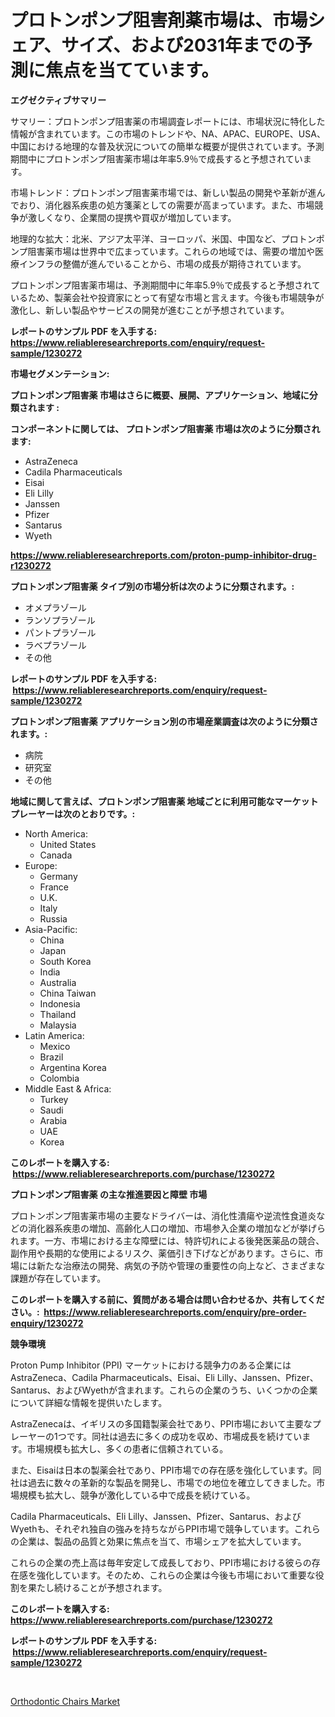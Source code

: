 <p><h1>プロトンポンプ阻害剤薬市場は、市場シェア、サイズ、および2031年までの予測に焦点を当てています。</h1></p><p><strong>エグゼクティブサマリー</strong></p>
<p><p>サマリー：プロトンポンプ阻害薬の市場調査レポートには、市場状況に特化した情報が含まれています。この市場のトレンドや、NA、APAC、EUROPE、USA、中国における地理的な普及状況についての簡単な概要が提供されています。予測期間中にプロトンポンプ阻害薬市場は年率5.9％で成長すると予想されています。</p><p>市場トレンド：プロトンポンプ阻害薬市場では、新しい製品の開発や革新が進んでおり、消化器系疾患の処方箋薬としての需要が高まっています。また、市場競争が激しくなり、企業間の提携や買収が増加しています。</p><p>地理的な拡大：北米、アジア太平洋、ヨーロッパ、米国、中国など、プロトンポンプ阻害薬市場は世界中で広まっています。これらの地域では、需要の増加や医療インフラの整備が進んでいることから、市場の成長が期待されています。</p><p>プロトンポンプ阻害薬市場は、予測期間中に年率5.9％で成長すると予想されているため、製薬会社や投資家にとって有望な市場と言えます。今後も市場競争が激化し、新しい製品やサービスの開発が進むことが予想されています。</p></p>
<p><strong>レポートのサンプル PDF を入手する: <a href="https://www.reliableresearchreports.com/enquiry/request-sample/1230272">https://www.reliableresearchreports.com/enquiry/request-sample/1230272</a></strong></p>
<p><strong>市場セグメンテーション:</strong></p>
<p><strong> プロトンポンプ阻害薬 市場はさらに概要、展開、アプリケーション、地域に分類されます :</strong></p>
<p><strong>コンポーネントに関しては、 プロトンポンプ阻害薬 市場は次のように分類されます: &nbsp;</strong></p>
<p><ul><li>AstraZeneca</li><li>Cadila Pharmaceuticals</li><li>Eisai</li><li>Eli Lilly</li><li>Janssen</li><li>Pfizer</li><li>Santarus</li><li>Wyeth</li></ul></p>
<p><strong><a href="https://www.reliableresearchreports.com/proton-pump-inhibitor-drug-r1230272">https://www.reliableresearchreports.com/proton-pump-inhibitor-drug-r1230272</a></strong></p>
<p><strong> プロトンポンプ阻害薬 タイプ別の市場分析は次のように分類されます。:</strong></p>
<p><ul><li>オメプラゾール</li><li>ランソプラゾール</li><li>パントプラゾール</li><li>ラベプラゾール</li><li>その他</li></ul></p>
<p><strong>レポートのサンプル PDF を入手する: &nbsp;<a href="https://www.reliableresearchreports.com/enquiry/request-sample/1230272">https://www.reliableresearchreports.com/enquiry/request-sample/1230272</a></strong></p>
<p><strong> プロトンポンプ阻害薬 アプリケーション別の市場産業調査は次のように分類されます。:</strong></p>
<p><ul><li>病院</li><li>研究室</li><li>その他</li></ul></p>
<p><strong>地域に関して言えば、プロトンポンプ阻害薬 地域ごとに利用可能なマーケットプレーヤーは次のとおりです。:</strong></p>
<p><ul>
    <li>
        North America:
        <ul>
            <li>United States</li>
            <li>Canada</li>
        </ul>
    </li>
    <li>
        Europe:
        <ul>
            <li>Germany</li>
            <li>France</li>
            <li>U.K.</li>
            <li>Italy</li>
            <li>Russia</li>
        </ul>
    </li>
    <li>
        Asia-Pacific:
        <ul>
            <li>China</li>
            <li>Japan</li>
            <li>South Korea</li>
            <li>India</li>
            <li>Australia</li>
            <li>China Taiwan</li>
            <li>Indonesia</li>
            <li>Thailand</li>
            <li>Malaysia</li>
        </ul>
    </li>
    <li>
        Latin America:
        <ul>
            <li>Mexico</li>
            <li>Brazil</li>
            <li>Argentina Korea</li>
            <li>Colombia</li>
        </ul>
    </li>
    <li>
        Middle East & Africa:
        <ul>
            <li>Turkey</li>
            <li>Saudi</li>
            <li>Arabia</li>
            <li>UAE</li>
            <li>Korea</li>
        </ul>
    </li>
    </ul></p>
<p><strong>このレポートを購入する: &nbsp;<a href="https://www.reliableresearchreports.com/purchase/1230272">https://www.reliableresearchreports.com/purchase/1230272</a></strong></p>
<p><strong>プロトンポンプ阻害薬 の主な推進要因と障壁 市場</strong></p>
<p><p>プロトンポンプ阻害薬市場の主要なドライバーは、消化性潰瘍や逆流性食道炎などの消化器系疾患の増加、高齢化人口の増加、市場参入企業の増加などが挙げられます。一方、市場における主な障壁には、特許切れによる後発医薬品の競合、副作用や長期的な使用によるリスク、薬価引き下げなどがあります。さらに、市場には新たな治療法の開発、病気の予防や管理の重要性の向上など、さまざまな課題が存在しています。</p></p>
<p><strong>このレポートを購入する前に、質問がある場合は問い合わせるか、共有してください。:&nbsp; <a href="https://www.reliableresearchreports.com/enquiry/pre-order-enquiry/1230272">https://www.reliableresearchreports.com/enquiry/pre-order-enquiry/1230272</a></strong></p>
<p><strong>競争環境</strong></p>
<p><p>Proton Pump Inhibitor (PPI) マーケットにおける競争力のある企業にはAstraZeneca、Cadila Pharmaceuticals、Eisai、Eli Lilly、Janssen、Pfizer、Santarus、およびWyethが含まれます。これらの企業のうち、いくつかの企業について詳細な情報を提供いたします。</p><p>AstraZenecaは、イギリスの多国籍製薬会社であり、PPI市場において主要なプレーヤーの1つです。同社は過去に多くの成功を収め、市場成長を続けています。市場規模も拡大し、多くの患者に信頼されている。</p><p>また、Eisaiは日本の製薬会社であり、PPI市場での存在感を強化しています。同社は過去に数々の革新的な製品を開発し、市場での地位を確立してきました。市場規模も拡大し、競争が激化している中で成長を続けている。</p><p>Cadila Pharmaceuticals、Eli Lilly、Janssen、Pfizer、Santarus、およびWyethも、それぞれ独自の強みを持ちながらPPI市場で競争しています。これらの企業は、製品の品質と効果に焦点を当て、市場シェアを拡大しています。</p><p>これらの企業の売上高は毎年安定して成長しており、PPI市場における彼らの存在感を強化しています。そのため、これらの企業は今後も市場において重要な役割を果たし続けることが予想されます。</p></p>
<p><strong>このレポートを購入する: &nbsp; <a href="https://www.reliableresearchreports.com/purchase/1230272">https://www.reliableresearchreports.com/purchase/1230272</a></strong></p>
<p><strong>レポートのサンプル PDF を入手する: &nbsp;<a href="https://www.reliableresearchreports.com/enquiry/request-sample/1230272">https://www.reliableresearchreports.com/enquiry/request-sample/1230272</a></strong><strong></strong></p>
<p>&nbsp;</p>
<p><p><a href="https://ivy-potential-64b.notion.site/Decoding-Orthodontic-Chairs-Market-Metrics-Market-Share-Trends-and-Growth-Patterns-c74dfe35d43d41788551c19bb90569dd">Orthodontic Chairs Market</a></p></p>